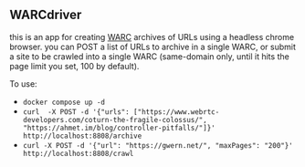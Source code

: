 ## WARCdriver

this is an app for creating [WARC]() archives of URLs using a headless chrome browser. you can POST a list of URLs to archive in a single WARC, or submit a site to be crawled into a single WARC (same-domain only, until it hits the page limit you set, 100 by default).

To use:

- `docker compose up -d`
- `curl  -X POST -d '{"urls": ["https://www.webrtc-developers.com/coturn-the-fragile-colossus/", "https://ahmet.im/blog/controller-pitfalls/"]}' http://localhost:8808/archive`
- `curl -X POST -d '{"url": "https://gwern.net/", "maxPages": "200"}' http://localhost:8808/crawl`